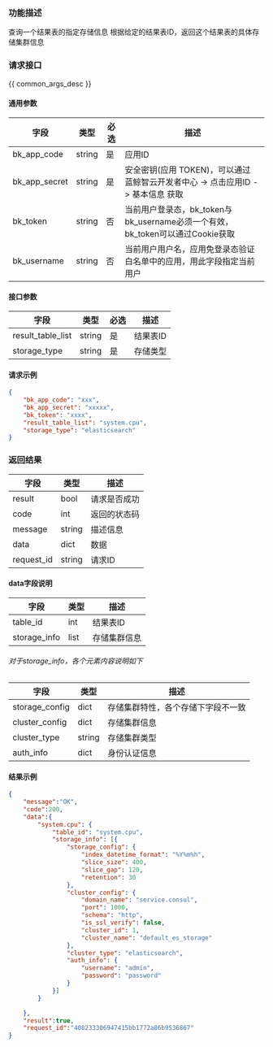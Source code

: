 

### 功能描述

查询一个结果表的指定存储信息
根据给定的结果表ID，返回这个结果表的具体存储集群信息

### 请求接口

{{ common_args_desc }}

#### 通用参数

| 字段          | 类型   | 必选 | 描述                                                         |
| ------------- | ------ | ---- | ------------------------------------------------------------ |
| bk_app_code   | string | 是   | 应用ID                                                       |
| bk_app_secret | string | 是   | 安全密钥(应用 TOKEN)，可以通过 蓝鲸智云开发者中心 -> 点击应用ID -> 基本信息 获取 |
| bk_token      | string | 否   | 当前用户登录态，bk_token与bk_username必须一个有效，bk_token可以通过Cookie获取 |
| bk_username   | string | 否   | 当前用户用户名，应用免登录态验证白名单中的应用，用此字段指定当前用户 |

#### 接口参数

| 字段           | 类型   | 必选 | 描述        |
| -------------- | ------ | ---- | ----------- |
| result_table_list  | string | 是   | 结果表ID |
| storage_type | string | 是 | 存储类型 | 


#### 请求示例

```json
{
    "bk_app_code": "xxx",
  	"bk_app_secret": "xxxxx",
  	"bk_token": "xxxx",
	"result_table_list": "system.cpu",
	"storage_type": "elasticsearch"
}
```

### 返回结果

| 字段       | 类型   | 描述         |
| ---------- | ------ | ------------ |
| result     | bool   | 请求是否成功 |
| code       | int    | 返回的状态码 |
| message    | string | 描述信息     |
| data       | dict   | 数据         |
| request_id | string | 请求ID       |

#### data字段说明

| 字段                | 类型   | 描述     |
| ------------------- | ------ | -------- |
| table_id | int | 结果表ID |
| storage_info | list | 存储集群信息 |

###### 对于storage_info，各个元素内容说明如下

| 字段                | 类型   | 描述     |
| ------------------- | ------ | -------- |
| storage_config | dict | 存储集群特性，各个存储下字段不一致 |
| cluster_config | dict | 存储集群信息 |
| cluster_type | string | 存储集群类型 |
| auth_info | dict | 身份认证信息 |

#### 结果示例

```json
{
    "message":"OK",
    "code":200,
    "data":{
        "system.cpu": {
            "table_id": "system.cpu",
            "storage_info": [{
                "storage_config": {
                    "index_datetime_format": "%Y%m%h", 
                    "slice_size": 400,
                    "slice_gap": 120,
                    "retention": 30
                },
                "cluster_config": {
                    "domain_name": "service.consul",
                    "port": 1000,
                    "schema": "http",
                    "is_ssl_verify": false,
                    "cluster_id": 1,
                    "cluster_name": "default_es_storage"
                },
                "cluster_type": "elasticsearch",
                "auth_info": {
                    "username": "admin",
                    "password": "password"
                }
            }]
        }

    },
    "result":true,
    "request_id":"408233306947415bb1772a86b9536867"
}
```
